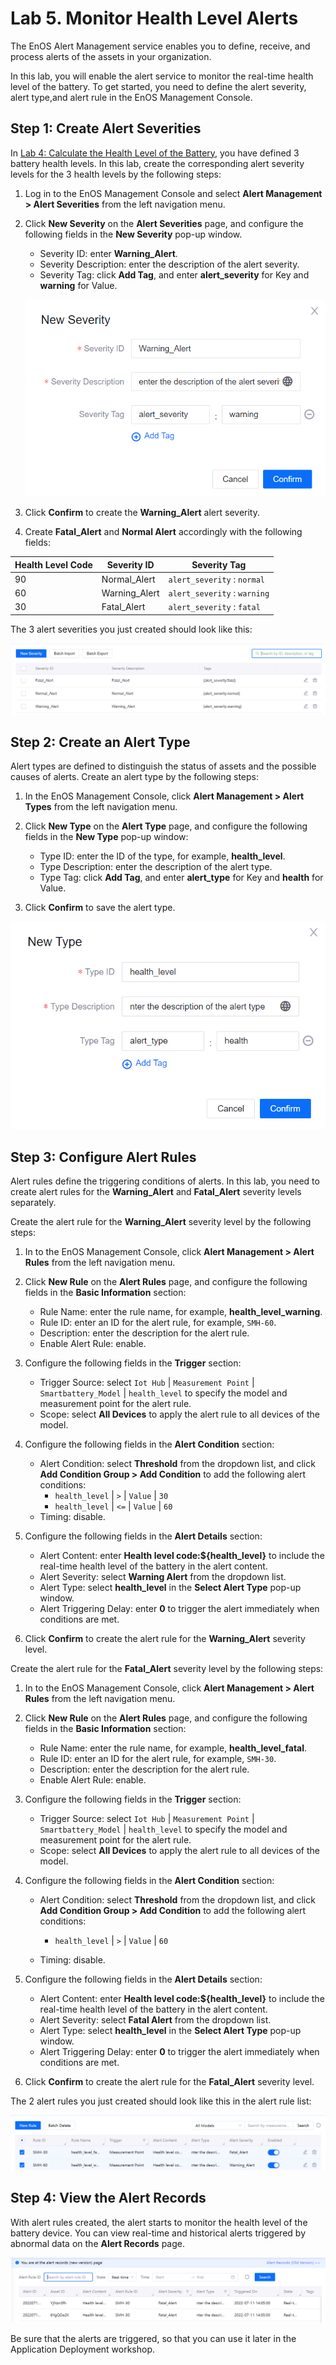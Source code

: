 # Lab 5. Monitor Health Level Alerts

The EnOS Alert Management service enables you to define, receive, and process alerts of the assets in your organization.

In this lab, you will enable the alert service to monitor the real-time health level of the battery. To get started, you need to define the alert severity, alert type,and alert rule in the EnOS Management Console.

## Step 1: Create Alert Severities

In [Lab 4: Calculate the Health Level of the Battery](303-4_calculating_health_level.md), you have defined 3 battery health levels. In this lab, create the corresponding alert severity levels for the 3 health levels by the following steps:

1. Log in to the EnOS Management Console and select **Alert Management > Alert Severities** from the left navigation menu.

2. Click **New Severity** on the **Alert Severities** page, and configure the following fields in the **New Severity** pop-up window.
   
   - Severity ID: enter **Warning_Alert**.
   - Severity Description: enter the description of the alert severity.
   - Severity Tag: click **Add Tag**, and enter **alert_severity** for Key and **warning** for Value.

   ![](media/alert_severity.png)

1. Click **Confirm** to create the **Warning_Alert** alert severity.

2. Create **Fatal_Alert** and **Normal Alert** accordingly with the following fields:

| Health Level Code | Severity ID    | Severity Tag                       |
| ----------------- | -------------- | ---------------------------------- |
| 90                | Normal_Alert   | `alert_severity` : `normal`        |
| 60                | Warning_Alert  | `alert_severity` : `warning`       |
| 30                | Fatal_Alert    | `alert_severity` : `fatal`         |

The 3 alert severities you just created should look like this:

![](media/alert_severity_all.png)

## Step 2: Create an Alert Type

Alert types are defined to distinguish the status of assets and the possible causes of alerts. Create an alert type by the following steps:

1. In the EnOS Management Console, click **Alert Management > Alert Types** from the left navigation menu.

2. Click **New Type** on the **Alert Type** page, and configure the following fields in the **New Type** pop-up window:
   
   - Type ID: enter the ID of the type, for example, **health_level**.
   - Type Description: enter the description of the alert type.
   - Type Tag: click **Add Tag**, and enter **alert_type** for Key and **health** for Value.

3. Click **Confirm** to save the alert type.

![](media/alert_type.png)
## Step 3: Configure Alert Rules

Alert rules define the triggering conditions of alerts. In this lab, you need to create alert rules for the **Warning_Alert** and **Fatal_Alert** severity levels separately.

Create the alert rule for the **Warning_Alert** severity level by the following steps:

1. In to the EnOS Management Console, click **Alert Management > Alert Rules** from the left navigation menu.

2. Click **New Rule** on the **Alert Rules** page, and configure the following fields in the **Basic Information** section:

   - Rule Name: enter the rule name, for example, **health_level_warning**.
   - Rule ID: enter an ID for the alert rule, for example, `SMH-60`.
   - Description: enter the description for the alert rule.
   - Enable Alert Rule: enable.
   
3. Configure the following fields in the **Trigger** section:
   
   - Trigger Source: select `Iot Hub` | `Measurement Point` | `Smartbattery_Model` | `health_level` to specify the model and measurement point for the alert rule.
   - Scope: select **All Devices** to apply the alert rule to all devices of the model.

4. Configure the following fields in the **Alert Condition** section:

   - Alert Condition: select **Threshold** from the dropdown list, and click **Add Condition Group > Add Condition** to add the following alert conditions:
     - `health_level` | `>` | `Value` | `30`
     - `health_level` | `<=` | `Value` | `60`
   - Timing: disable. 

5. Configure the following fields in the **Alert Details** section:

   - Alert Content: enter **Health level code:${health_level}** to include the real-time health level of the battery in the alert content.
   - Alert Severity: select **Warning Alert** from the dropdown list.
   - Alert Type: select **health_level** in the **Select Alert Type** pop-up window.
   - Alert Triggering Delay: enter **0** to trigger the alert immediately when conditions are met.

6. Click **Confirm** to create the alert rule for the **Warning_Alert** severity level.

Create the alert rule for the **Fatal_Alert** severity level by the following steps:

1. In to the EnOS Management Console, click **Alert Management > Alert Rules** from the left navigation menu.

2. Click **New Rule** on the **Alert Rules** page, and configure the following fields in the **Basic Information** section:

   - Rule Name: enter the rule name, for example, **health_level_fatal**.
   - Rule ID: enter an ID for the alert rule, for example, `SMH-30`.
   - Description: enter the description for the alert rule.
   - Enable Alert Rule: enable.
   
3. Configure the following fields in the **Trigger** section:
   
   - Trigger Source: select `Iot Hub` | `Measurement Point` | `Smartbattery_Model` | `health_level` to specify the model and measurement point for the alert rule.
   - Scope: select **All Devices** to apply the alert rule to all devices of the model.

4. Configure the following fields in the **Alert Condition** section:

   - Alert Condition: select **Threshold** from the dropdown list, and click **Add Condition Group > Add Condition** to add the following alert conditions:
     - `health_level` | `>` | `Value` | `60`

   - Timing: disable. 

5. Configure the following fields in the **Alert Details** section:

   - Alert Content: enter **Health level code:${health_level}** to include the real-time health level of the battery in the alert content.
   - Alert Severity: select **Fatal Alert** from the dropdown list.
   - Alert Type: select **health_level** in the **Select Alert Type** pop-up window.
   - Alert Triggering Delay: enter **0** to trigger the alert immediately when conditions are met.

6. Click **Confirm** to create the alert rule for the **Fatal_Alert** severity level.

The 2 alert rules you just created should look like this in the alert rule list:

![](media/alert_rules.png)

## Step 4: View the Alert Records

With alert rules created, the alert starts to monitor the health level of the battery device. You can view real-time and historical alerts triggered by abnormal data on the **Alert Records** page.

![](media/alert_records.png)

Be sure that the alerts are triggered, so that you can use it later in the Application Deployment workshop.
